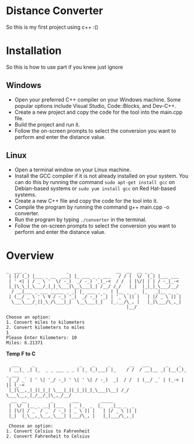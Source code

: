 # Distance Converter 
So this is my first project using c++ :()

# Installation 
So this is how to use part if you knew just ignore 
## Windows

* Open your preferred C++ compiler on your Windows machine. Some popular options include Visual Studio, Code::Blocks, and Dev-C++.
* Create a new project and copy the code for the tool into the main.cpp file.
* Build the project and run it.
* Follow the on-screen prompts to select the conversion you want to perform and enter the distance value.

## Linux

* Open a terminal window on your Linux machine.
* Install the GCC compiler if it is not already installed on your system. You can do this by running the command `sudo apt-get install gcc` on Debian-based systems or `sudo yum install gcc` on Red Hat-based systems.
* Create a new C++ file and copy the code for the tool into it.
* Compile the program by running the command g++ main.cpp -o converter.
* Run the program by typing `./converter` in the terminal.
* Follow the on-screen prompts to select the conversion you want to perform and enter the distance value.

# Overview 
```
_  ___ _               _                  __  __  __ _ _
 | |/ (_) |___ _ __  ___| |_ ___ _ _ ___   / / |  \/  (_) |___ ___
 | ' <| | / _ \ '  \/ -_)  _/ -_) '_(_-<  / /  | |\/| | | / -_|_-<
 |_|\_\_|_\___/_|_|_\___|\__\___|_| /__/ /_/   |_|  |_|_|_\___/__/
  / __|___ _ ___ _____ _ _| |_ ___ _ _  | |__ _  _  |_   _|__ _  _
 | (__/ _ \ ' \ V / -_) '_|  _/ -_) '_| | '_ \ || |   | |/ _ \ || |
  \___\___/_||_\_/\___|_|  \__\___|_|   |_.__/\_, |   |_|\___/\_,_|
                                              |__/

Choose an option:
1. Convert miles to kilometers
2. Convert kilometers to miles
1
Please Enter Kilometers: 10
Miles: 6.21371
```

**Temp F to C**

```
  ___     _                 _    _     _       __   ___      _    _
 | __|_ _| |_  _ _ ___ _ _ | |_ (_)___| |_    / /  / __|__ _| |__(_)_  _ ___
 | _/ _` | ' \| '_/ -_) ' \| ' \| / -_)  _|  / /  | (__/ _` | (_-< | || (_-<
 |_|\__,_|_||_|_| \___|_||_|_||_|_\___|\__| /_/    \___\__,_|_/__/_|\_,_/__/
  __  __         _       ___        _____
 |  \/  |__ _ __| |___  | _ )_  _  |_   _|__ _  _
 | |\/| / _` / _` / -_) | _ \ || |   | |/ _ \ || |
 |_|  |_\__,_\__,_\___| |___/\_, |   |_|___/\_,_|

 Choose an option:
1. Convert Celsius to Fahrenheit
2. Convert Fahrenheit to Celsius
```
